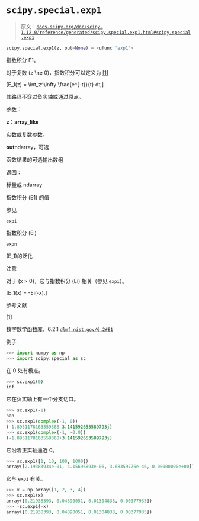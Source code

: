 # `scipy.special.exp1`

> 原文：[`docs.scipy.org/doc/scipy-1.12.0/reference/generated/scipy.special.exp1.html#scipy.special.exp1`](https://docs.scipy.org/doc/scipy-1.12.0/reference/generated/scipy.special.exp1.html#scipy.special.exp1)

```py
scipy.special.exp1(z, out=None) = <ufunc 'exp1'>
```

指数积分 E1。

对于复数 \(z \ne 0\)，指数积分可以定义为 [[1]](#r4d719eb65a46-1)

\[E_1(z) = \int_z^\infty \frac{e^{-t}}{t} dt,\]

其路径不穿过负实轴或通过原点。

参数：

**z：array_like**

实数或复数参数。

**out**ndarray，可选

函数结果的可选输出数组

返回：

标量或 ndarray

指数积分 \(E1\) 的值

参见

`expi`

指数积分 \(Ei\)

`expn`

\(E_1\)的泛化

注意

对于 \(x > 0\)，它与指数积分 \(Ei\) 相关（参见 `expi`）。

\[E_1(x) = -Ei(-x).\]

参考文献

[1]

数字数学函数库，6.2.1 [`dlmf.nist.gov/6.2#E1`](https://dlmf.nist.gov/6.2#E1)

例子

```py
>>> import numpy as np
>>> import scipy.special as sc 
```

在 0 处有极点。

```py
>>> sc.exp1(0)
inf 
```

它在负实轴上有一个分支切口。

```py
>>> sc.exp1(-1)
nan
>>> sc.exp1(complex(-1, 0))
(-1.8951178163559368-3.141592653589793j)
>>> sc.exp1(complex(-1, -0.0))
(-1.8951178163559368+3.141592653589793j) 
```

它沿着正实轴逼近 0。

```py
>>> sc.exp1([1, 10, 100, 1000])
array([2.19383934e-01, 4.15696893e-06, 3.68359776e-46, 0.00000000e+00]) 
```

它与 `expi` 有关。

```py
>>> x = np.array([1, 2, 3, 4])
>>> sc.exp1(x)
array([0.21938393, 0.04890051, 0.01304838, 0.00377935])
>>> -sc.expi(-x)
array([0.21938393, 0.04890051, 0.01304838, 0.00377935]) 
```
